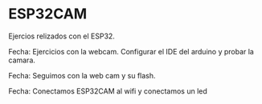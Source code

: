 # ESP32CAM
Ejercios relizados con el ESP32.

Fecha: 
Ejercicios con la webcam.
Configurar el IDE del arduino y probar la camara. 

Fecha: 
Seguimos con la web cam y su flash. 

Fecha: 
Conectamos ESP32CAM al wifi y conectamos un led 
